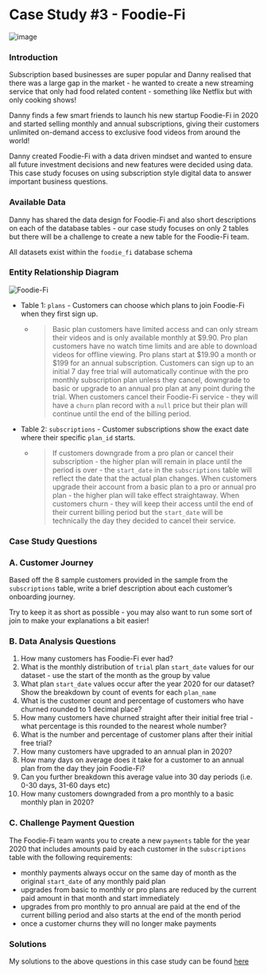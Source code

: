 # **Case Study #3 - Foodie-Fi**

![image](https://user-images.githubusercontent.com/64780138/134563696-0984c721-0019-41fb-9b17-fdb78853ca1a.png)

### **Introduction**
Subscription based businesses are super popular and Danny realised that there was a large gap in the market - he wanted to create a new streaming service that only had food related content - something like Netflix but with only cooking shows!

Danny finds a few smart friends to launch his new startup Foodie-Fi in 2020 and started selling monthly and annual subscriptions, giving their customers unlimited on-demand access to exclusive food videos from around the world!

Danny created Foodie-Fi with a data driven mindset and wanted to ensure all future investment decisions and new features were decided using data. This case study focuses on using subscription style digital data to answer important business questions.

### **Available Data**
Danny has shared the data design for Foodie-Fi and also short descriptions on each of the database tables - our case study focuses on only 2 tables but there will be a challenge to create a new table for the Foodie-Fi team.

All datasets exist within the `foodie_fi` database schema 
### **Entity Relationship Diagram**
![Foodie-Fi](https://user-images.githubusercontent.com/64780138/134563992-9cda2a54-b567-454c-8fbf-8c122b318673.png)

* Table 1: `plans` - Customers can choose which plans to join Foodie-Fi when they first sign up. 
  * > Basic plan customers have limited access and can only stream their videos and is only available monthly at $9.90. Pro plan customers have no watch time limits and are able to download videos for offline viewing. Pro plans start at $19.90 a month or $199 for an annual subscription.
Customers can sign up to an initial 7 day free trial will automatically continue with the pro monthly subscription plan unless they cancel, downgrade to basic or upgrade to an annual pro plan at any point during the trial.
When customers cancel their Foodie-Fi service - they will have a `churn` plan record with a `null` price but their plan will continue until the end of the billing period.

* Table 2: `subscriptions` - Customer subscriptions show the exact date where their specific `plan_id` starts.
  * > If customers downgrade from a pro plan or cancel their subscription - the higher plan will remain in place until the period is over - the `start_date` in the `subscriptions` table will reflect the date that the actual plan changes. When customers upgrade their account from a basic plan to a pro or annual pro plan - the higher plan will take effect straightaway. When customers churn - they will keep their access until the end of their current billing period but the `start_date` will be technically the day they decided to cancel their service.

### **Case Study Questions**

### **A. Customer Journey**
Based off the 8 sample customers provided in the sample from the `subscriptions` table, write a brief description about each customer’s onboarding journey.

Try to keep it as short as possible - you may also want to run some sort of join to make your explanations a bit easier!

### **B. Data Analysis Questions**
1. How many customers has Foodie-Fi ever had?
2. What is the monthly distribution of `trial` plan `start_date` values for our dataset - use the start of the month as the group by value
3. What plan `start_date` values occur after the year 2020 for our dataset? Show the breakdown by count of events for each `plan_name`
4. What is the customer count and percentage of customers who have churned rounded to 1 decimal place?
5. How many customers have churned straight after their initial free trial - what percentage is this rounded to the nearest whole number?
6. What is the number and percentage of customer plans after their initial free trial?
7. How many customers have upgraded to an annual plan in 2020?
8. How many days on average does it take for a customer to an annual plan from the day they join Foodie-Fi?
9. Can you further breakdown this average value into 30 day periods (i.e. 0-30 days, 31-60 days etc)
10. How many customers downgraded from a pro monthly to a basic monthly plan in 2020?

### **C. Challenge Payment Question**
The Foodie-Fi team wants you to create a new `payments` table for the year 2020 that includes amounts paid by each customer in the `subscriptions` table with the following requirements:

* monthly payments always occur on the same day of month as the original `start_date` of any monthly paid plan
* upgrades from basic to monthly or pro plans are reduced by the current paid amount in that month and start immediately
* upgrades from pro monthly to pro annual are paid at the end of the current billing period and also starts at the end of the month period
* once a customer churns they will no longer make payments

### **Solutions**
My solutions to the above questions in this case study can be found [here](https://github.com/dchij/SQL-Projects/tree/main/8%20weeks%20SQL%20challenge/Week%203)
